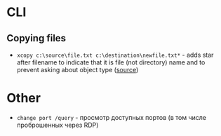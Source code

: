
CLI
===

Copying files
-------------

- `xcopy c:\source\file.txt c:\destination\newfile.txt*` - adds star after filename to indicate that it is file (not directory) name 
and to prevent asking about object type ([source](http://stackoverflow.com/questions/4283312/batch-file-asks-for-file-or-folder))


Other
=====
- `change port /query` - просмотр доступных портов (в том числе проброшенных через RDP)